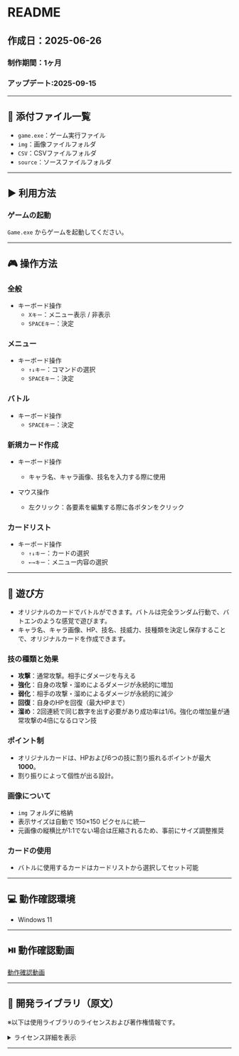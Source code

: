 # README

## 作成日：2025-06-26
### 制作期間：1ヶ月
### アップデート:2025-09-15
---

## 📁 添付ファイル一覧

- `game.exe`：ゲーム実行ファイル  
- `img`：画像ファイルフォルダ  
- `CSV`：CSVファイルフォルダ  
- `source`：ソースファイルフォルダ  

---

## ▶️ 利用方法

### ゲームの起動

`Game.exe` からゲームを起動してください。

---

## 🎮 操作方法

### 全般

- キーボード操作  
  - `Xキー`：メニュー表示 / 非表示  
  - `SPACEキー`：決定
    
### メニュー

- キーボード操作  
  - `↑↓キー`：コマンドの選択
  - `SPACEキー`：決定

### バトル

- キーボード操作  
  - `SPACEキー`：決定

### 新規カード作成

- キーボード操作  
  - キャラ名、キャラ画像、技名を入力する際に使用

- マウス操作  
  - 左クリック：各要素を編集する際に各ボタンをクリック

### カードリスト

- キーボード操作  
  - `↑↓キー`：カードの選択  
  - `←→キー`：メニュー内容の選択  

---

## 🎴 遊び方

- オリジナルのカードでバトルができます。バトルは完全ランダム行動で、バトエンのような感覚で遊びます。
- キャラ名、キャラ画像、HP、技名、技威力、技種類を決定し保存することで、オリジナルカードを作成できます。

### 技の種類と効果

- **攻撃**：通常攻撃。相手にダメージを与える  
- **強化**：自身の攻撃・溜めによるダメージが永続的に増加  
- **弱化**：相手の攻撃・溜めによるダメージが永続的に減少  
- **回復**：自身のHPを回復（最大HPまで）  
- **溜め**：2回連続で同じ数字を出す必要があり成功率は1/6。強化の増加量が通常攻撃の4倍になるロマン技

### ポイント制

- オリジナルカードは、HPおよび6つの技に割り振れるポイントが最大 **1000**。
- 割り振りによって個性が出る設計。

### 画像について

- `img` フォルダに格納
- 表示サイズは自動で 150×150 ピクセルに統一
- 元画像の縦横比が1:1でない場合は圧縮されるため、事前にサイズ調整推奨

### カードの使用

- バトルに使用するカードはカードリストから選択してセット可能

---

## 💻 動作確認環境

- Windows 11

---

## ⏯️ 動作確認動画

[動作確認動画](https://youtu.be/lr4rlFkvnt4)

---

## 🧩 開発ライブラリ（原文）

※以下は使用ライブラリのライセンスおよび著作権情報です。

<details>
<summary> ライセンス詳細を表示</summary>

著作権等

<<一般的な事項>>
　・ＤＸライブラリの著作権は山田 巧が保持します。

　・無料ソフト、有料ソフト問わず、ＤＸライブラリを使用して作成されたソフトウエアに対する\
　　ライセンス料等は(商用利用・法人利用問わず)一切発生しません。

　・ＤＸライブラリを用いたことによって生じた如何なる損害に対しても著作権保有者はその\
　　保障義務を一切負わないものとします。

　・著作権保有者はＤＸライブラリに不備が有っても、それを訂正する義務を負いません。

　・ＤＸライブラリを使用して作成されたソフトウエアにＤＸライブラリを使用した旨を記載する\
　　必要はありません。(記載されれば嬉しいですが)

　・ＤＸライブラリが使用している各ライブラリについて、配布するソフトウエアのドキュメント等に\
　　下記の著作権表記を含めてください。

　　　libjpeg　Copyright (C) 1991-2013, Thomas G. Lane, Guido Vollbeding.\
　　　this software is based in part on the work of the Independent JPEG Group


　　　libpng　Copyright (C) 2004, 2006-2012 Glenn Randers-Pehrson.\
　　　zlib　Copyright (C) 1995-2012 Jean-loup Gailly and Mark Adler.


　　　libtiff　Copyright (c) 1988-1997 Sam Leffler\
　　　libtiff　Copyright (c) 1991-1997 Silicon Graphics, Inc.

　　　Permission to use, copy, modify, distribute, and sell this software and\
　　　its documentation for any purpose is hereby granted without fee, provided\
　　　that (i) the above copyright notices and this permission notice appear in\
　　　all copies of the software and related documentation, and (ii) the names of\
　　　Sam Leffler and Silicon Graphics may not be used in any advertising or\
　　　publicity relating to the software without the specific, prior written\
　　　permission of Sam Leffler and Silicon Graphics.

　　　THE SOFTWARE IS PROVIDED "AS-IS" AND WITHOUT WARRANTY OF ANY KIND,\
　　　EXPRESS, IMPLIED OR OTHERWISE, INCLUDING WITHOUT LIMITATION, ANY\
　　　WARRANTY OF MERCHANTABILITY OR FITNESS FOR A PARTICULAR PURPOSE.

　　　IN NO EVENT SHALL SAM LEFFLER OR SILICON GRAPHICS BE LIABLE FOR\
　　　ANY SPECIAL, INCIDENTAL, INDIRECT OR CONSEQUENTIAL DAMAGES OF ANY KIND,\
　　　OR ANY DAMAGES WHATSOEVER RESULTING FROM LOSS OF USE, DATA OR PROFITS,\
　　　WHETHER OR NOT ADVISED OF THE POSSIBILITY OF DAMAGE, AND ON ANY THEORY OF\
　　　LIABILITY, ARISING OUT OF OR IN CONNECTION WITH THE USE OR PERFORMANCE\
　　　OF THIS SOFTWARE.


　　　libogg　Copyright (C) 2002-2009 Xiph.org Foundation

　　　Redistribution and use in source and binary forms, with or without\
　　　modification, are permitted provided that the following conditions\
　　　are met:

　　　- Redistributions of source code must retain the above copyright\
　　　notice, this list of conditions and the following disclaimer.

　　　- Redistributions in binary form must reproduce the above copyright\
　　　notice, this list of conditions and the following disclaimer in the\
　　　documentation and/or other materials provided with the distribution.

　　　- Neither the name of the Xiph.org Foundation nor the names of its\
　　　contributors may be used to endorse or promote products derived from\
　　　this software without specific prior written permission.

　　　THIS SOFTWARE IS PROVIDED BY THE COPYRIGHT HOLDERS AND CONTRIBUTORS\
　　　``AS IS'' AND ANY EXPRESS OR IMPLIED WARRANTIES, INCLUDING, BUT NOT\
　　　LIMITED TO, THE IMPLIED WARRANTIES OF MERCHANTABILITY AND FITNESS FOR\
　　　A PARTICULAR PURPOSE ARE DISCLAIMED. IN NO EVENT SHALL THE FOUNDATION\
　　　OR CONTRIBUTORS BE LIABLE FOR ANY DIRECT, INDIRECT, INCIDENTAL,\
　　　SPECIAL, EXEMPLARY, OR CONSEQUENTIAL DAMAGES (INCLUDING, BUT NOT\
　　　LIMITED TO, PROCUREMENT OF SUBSTITUTE GOODS OR SERVICES; LOSS OF USE,\
　　　DATA, OR PROFITS; OR BUSINESS INTERRUPTION) HOWEVER CAUSED AND ON ANY\
　　　THEORY OF LIABILITY, WHETHER IN CONTRACT, STRICT LIABILITY, OR TORT\
　　　(INCLUDING NEGLIGENCE OR OTHERWISE) ARISING IN ANY WAY OUT OF THE USE\
　　　OF THIS SOFTWARE, EVEN IF ADVISED OF THE POSSIBILITY OF SUCH DAMAGE.


　　　Opus audio codec\
　　　Copyright 2001-2011 Xiph.Org, Skype Limited, Octasic,\
　　　 Jean-Marc Valin, Timothy B. Terriberry,\
　　　 CSIRO, Gregory Maxwell, Mark Borgerding,\
　　　 Erik de Castro Lopo

　　　Redistribution and use in source and binary forms, with or without\
　　　modification, are permitted provided that the following conditions\
　　　are met:

　　　- Redistributions of source code must retain the above copyright\
　　　notice, this list of conditions and the following disclaimer.

　　　- Redistributions in binary form must reproduce the above copyright\
　　　notice, this list of conditions and the following disclaimer in the\
　　　documentation and/or other materials provided with the distribution.

　　　- Neither the name of Internet Society, IETF or IETF Trust, nor the\
　　　names of specific contributors, may be used to endorse or promote\
　　　products derived from this software without specific prior written\
　　　permission.

　　　THIS SOFTWARE IS PROVIDED BY THE COPYRIGHT HOLDERS AND CONTRIBUTORS\
　　　``AS IS'' AND ANY EXPRESS OR IMPLIED WARRANTIES, INCLUDING, BUT NOT\
　　　LIMITED TO, THE IMPLIED WARRANTIES OF MERCHANTABILITY AND FITNESS FOR\
　　　A PARTICULAR PURPOSE ARE DISCLAIMED. IN NO EVENT SHALL THE COPYRIGHT OWNER\
　　　OR CONTRIBUTORS BE LIABLE FOR ANY DIRECT, INDIRECT, INCIDENTAL, SPECIAL,\
　　　EXEMPLARY, OR CONSEQUENTIAL DAMAGES (INCLUDING, BUT NOT LIMITED TO,\
　　　PROCUREMENT OF SUBSTITUTE GOODS OR SERVICES; LOSS OF USE, DATA, OR\
　　　PROFITS; OR BUSINESS INTERRUPTION) HOWEVER CAUSED AND ON ANY THEORY OF\
　　　LIABILITY, WHETHER IN CONTRACT, STRICT LIABILITY, OR TORT (INCLUDING\
　　　NEGLIGENCE OR OTHERWISE) ARISING IN ANY WAY OUT OF THE USE OF THIS\
　　　SOFTWARE, EVEN IF ADVISED OF THE POSSIBILITY OF SUCH DAMAGE.


　　　Opusfile\
　　　Copyright (c) 1994-2013 Xiph.Org Foundation and contributors

　　　Redistribution and use in source and binary forms, with or without\
　　　modification, are permitted provided that the following conditions\
　　　are met:

　　　- Redistributions of source code must retain the above copyright\
　　　notice, this list of conditions and the following disclaimer.\

　　　- Redistributions in binary form must reproduce the above copyright\
　　　notice, this list of conditions and the following disclaimer in the\
　　　documentation and/or other materials provided with the distribution.

　　　- Neither the name of the Xiph.Org Foundation nor the names of its\
　　　contributors may be used to endorse or promote products derived from\
　　　this software without specific prior written permission.

　　　THIS SOFTWARE IS PROVIDED BY THE COPYRIGHT HOLDERS AND CONTRIBUTORS\
　　　``AS IS'' AND ANY EXPRESS OR IMPLIED WARRANTIES, INCLUDING, BUT NOT\
　　　LIMITED TO, THE IMPLIED WARRANTIES OF MERCHANTABILITY AND FITNESS FOR\
　　　A PARTICULAR PURPOSE ARE DISCLAIMED. IN NO EVENT SHALL THE FOUNDATION\
　　　OR CONTRIBUTORS BE LIABLE FOR ANY DIRECT, INDIRECT, INCIDENTAL,\
　　　SPECIAL, EXEMPLARY, OR CONSEQUENTIAL DAMAGES (INCLUDING, BUT NOT\
　　　LIMITED TO, PROCUREMENT OF SUBSTITUTE GOODS OR SERVICES; LOSS OF USE,\
　　　DATA, OR PROFITS; OR BUSINESS INTERRUPTION) HOWEVER CAUSED AND ON ANY\
　　　THEORY OF LIABILITY, WHETHER IN CONTRACT, STRICT LIABILITY, OR TORT\
　　　(INCLUDING NEGLIGENCE OR OTHERWISE) ARISING IN ANY WAY OUT OF THE USE\
　　　OF THIS SOFTWARE, EVEN IF ADVISED OF THE POSSIBILITY OF SUCH DAMAGE.


　　　Mersenne Twister\
　　　Copyright (C) 1997 - 2002, Makoto Matsumoto and Takuji Nishimura,\
　　　All rights reserved.

　　　Redistribution and use in source and binary forms, with or without\
　　　modification, are permitted provided that the following conditions\
　　　are met:

　　　1. Redistributions of source code must retain the above copyright\
　　　notice, this list of conditions and the following disclaimer.

　　　2. Redistributions in binary form must reproduce the above copyright\
　　　notice, this list of conditions and the following disclaimer in the\
　　　documentation and/or other materials provided with the distribution.

　　　3. The name of the author may not be used to endorse or promote products\
　　　derived from this software without specific prior written permission.

　　　THIS SOFTWARE IS PROVIDED BY THE AUTHOR ``AS IS'' AND ANY EXPRESS OR\
　　　IMPLIED WARRANTIES, INCLUDING, BUT NOT LIMITED TO, THE IMPLIED WARRANTIES\
　　　OF MERCHANTABILITY AND FITNESS FOR A PARTICULAR PURPOSE ARE DISCLAIMED.\
　　　IN NO EVENT SHALL THE AUTHOR BE LIABLE FOR ANY DIRECT, INDIRECT,\
　　　INCIDENTAL, SPECIAL, EXEMPLARY, OR CONSEQUENTIAL DAMAGES (INCLUDING, BUT\
　　　NOT LIMITED TO, PROCUREMENT OF SUBSTITUTE GOODS OR SERVICES; LOSS OF USE,\
　　　DATA, OR PROFITS; OR BUSINESS INTERRUPTION) HOWEVER CAUSED AND ON ANY\
　　　THEORY OF LIABILITY, WHETHER IN CONTRACT, STRICT LIABILITY, OR TORT\
　　　(INCLUDING NEGLIGENCE OR OTHERWISE) ARISING IN ANY WAY OUT OF THE USE OF\
　　　THIS SOFTWARE, EVEN IF ADVISED OF THE POSSIBILITY OF SUCH DAMAGE.


　　　Bullet　Copyright (c) 2003-2006 Erwin Coumans.


</details>

---

